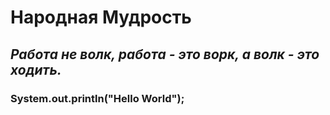 # Народная Мудрость
## *Работа не волк, работа - это ворк, а волк - это ходить.*
### System.out.println("Hello World");
